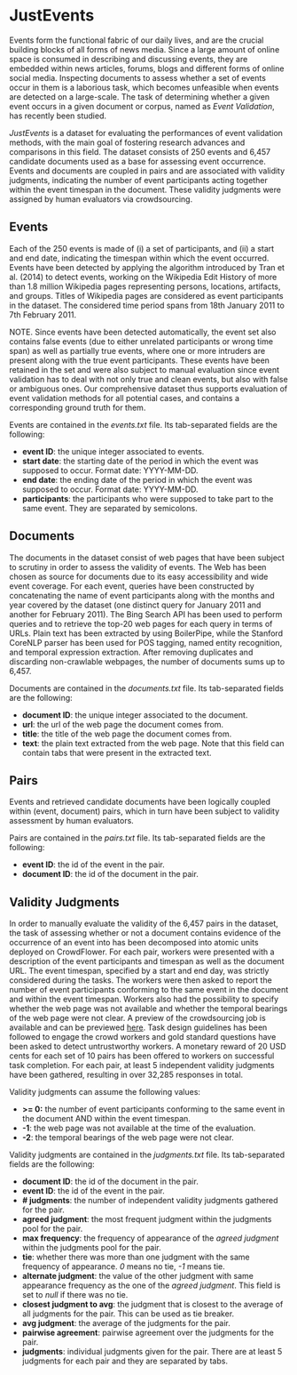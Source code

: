 # JustEvents
Events form the functional fabric of our daily lives, and are the crucial building blocks of all forms of news media. Since a large amount of online space is consumed in describing and discussing events, they are embedded within news articles, forums, blogs and different forms of online social media. Inspecting documents to assess whether a set of events occur in them is a laborious task, which becomes unfeasible when events are detected on a large-scale. The task of determining whether a given event occurs in a given document or corpus, named as *Event Validation*, has recently been studied.

*JustEvents* is a dataset for evaluating the performances of event validation methods, with the main goal of fostering research advances and comparisons in this field. The dataset consists of 250 events and 6,457 candidate documents used as a base for assessing event occurrence. Events and documents are coupled in pairs and are associated with validity
judgments, indicating the number of event participants acting together within the event timespan in the document. These validity judgments were assigned by human evaluators via crowdsourcing.

## Events
Each of the 250 events is made of (i) a set of participants, and (ii) a start and end date, indicating the timespan within which the event occurred. Events have been detected by applying the algorithm introduced by Tran et al. (2014) to detect
events, working on the Wikipedia Edit History of more than 1.8 million Wikipedia pages representing persons, locations, artifacts, and groups. Titles of Wikipedia pages are considered as event participants in the dataset. The considered time period spans from 18th January 2011 to 7th February 2011.

NOTE. Since events have been detected automatically, the event set also contains false events (due to either unrelated participants or wrong time span) as well as partially true events, where one or more intruders are present along with the true event participants. These events have been retained in the set and were also subject to manual evaluation since event validation has to deal with not only true and clean events, but also with false or ambiguous ones. Our comprehensive
dataset thus supports evaluation of event validation methods for all potential cases, and contains a corresponding ground
truth for them.

Events are contained in the *events.txt* file. Its tab-separated fields are the following:
- **event ID**: the unique integer associated to events.
- **start date**: the starting date of the period in which the event was supposed to occur. Format date: YYYY-MM-DD.
- **end date**: the ending date of the period in which the event was supposed to occur. Format date: YYYY-MM-DD.
- **participants**: the participants who were supposed to take part to the same event. They are separated by semicolons.

## Documents
The documents in the dataset consist of web pages that have been subject to scrutiny in order to assess the validity of events. The Web has been chosen as source for documents due to its easy accessibility and wide event coverage. For each event, queries have been constructed by concatenating the name of event participants along with the months and year covered by the dataset (one distinct query for January 2011 and another for February 2011). The Bing Search API has been used to perform queries and to retrieve the top-20 web pages for each query in terms of URLs. Plain text has been extracted by using BoilerPipe, while the Stanford CoreNLP parser has been used for POS tagging, named entity recognition, and temporal expression extraction. After removing duplicates and discarding non-crawlable webpages, the number of documents sums up to 6,457.

Documents are contained in the *documents.txt* file. Its tab-separated fields are the following:
- **document ID**: the unique integer associated to the document.
- **url**: the url of the web page the document comes from.
- **title**: the title of the web page the document comes from.
- **text**: the plain text extracted from the web page. Note that this field can contain tabs that were present in the extracted text.

## Pairs
Events and retrieved candidate documents have been logically coupled within (event, document) pairs, which in turn have been subject to validity assessment by human evaluators.

Pairs are contained in the *pairs.txt* file. Its tab-separated fields are the following:
- **event ID**: the id of the event in the pair.
- **document ID**: the id of the document in the pair.

## Validity Judgments
In order to manually evaluate the validity of the 6,457 pairs in the dataset, the task of assessing whether or not a document contains evidence of the occurrence of an event into has been decomposed into atomic units deployed on CrowdFlower. For each pair, workers were presented with a description of the event participants and timespan as well as the document URL. The event timespan, specified by a start and end day, was strictly considered during the tasks. The workers were
then asked to report the number of event participants conforming to the same event in the document and within the event timespan. Workers also had the possibility to specify whether the web page was not available and whether the temporal bearings of the web page were not clear. A preview of the crowdsourcing job is available and can be previewed [here](http://www.l3s.de/~gadiraju/SIGIR2016/cs_job/). Task design guidelines has been followed to engage the crowd workers and gold standard questions have been asked to detect untrustworthy workers. A monetary reward of 20 USD cents for each set of 10 pairs has been offered to workers on successful task completion. For each pair, at least 5 independent validity judgments have been gathered, resulting in over 32,285 responses in total.

Validity judgments can assume the following values:
- **>= 0:** the number of event participants conforming to the same event in the document AND within the event timespan.
- **-1**: the web page was not available at the time of the evaluation.
- **-2**: the temporal bearings of the web page were not clear.

Validity judgments are contained in the *judgments.txt* file. Its tab-separated fields are the following:
- **document ID**: the id of the document in the pair.
- **event ID**: the id of the event in the pair.
- **# judgments**: the number of independent validity judgments gathered for the pair.	
- **agreed judgment**: the most frequent judgment within the judgments pool for the pair.	
- **max frequency**: the frequency of appearance of the *agreed judgment* within the judgments pool for the pair.
- **tie**: whether there was more than one judgment with the same frequency of appearance. *0* means no tie, *-1* means tie.
- **alternate judgment**: the value of the other judgment with same appearance frequency as the one of the *agreed judgment*. This field is set to *null* if there was no tie.
- **closest judgment to avg**: the judgment that is closest to the average of all judgments for the pair. This can be used as tie breaker.
- **avg judgment**: the average of the judgments for the pair.	
- **pairwise agreement**: pairwise agreement over the judgments for the pair.
- **judgments**: individual judgments given for the pair. There are at least 5 judgments for each pair and they are separated by tabs.
